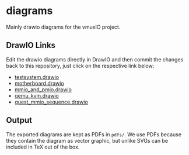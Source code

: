 # diagrams
Mainly drawio diagrams for the vmuxIO project.

## DrawIO Links
Edit the drawio diagrams directly in DrawIO and then commit the changes back to this repository, just click on the respective link below:
- [testsystem.drawio](https://app.diagrams.net/?mode=github#HvmuxIO%2Fdiagrams%2Fmain%2Ftestsystem.drawio)
- [motherboard.drawio](https://app.diagrams.net/?mode=github#HvmuxIO%2Fdiagrams%2Fmain%2Fmotherboard.drawio)
- [mmio_and_pmio.drawio](https://app.diagrams.net/?mode=github#HvmuxIO%2Fdiagrams%2Fmain%2Fmmio_and_pmio.drawio)
- [qemu_kvm.drawio](https://app.diagrams.net/?mode=github#HvmuxIO%2Fdiagrams%2Fmain%2Fqemu_kvm.drawio)
- [guest_mmio_sequence.drawio](https://app.diagrams.net/?mode=github#HvmuxIO%2Fdiagrams%2Fmain%2Fguest_mmio_sequence.drawio)

## Output
The exported diagrams are kept as PDFs in `pdfs/`. We use PDFs because they contain the diagram as vector graphic, but unlike SVGs can be included in TeX out of the box.
